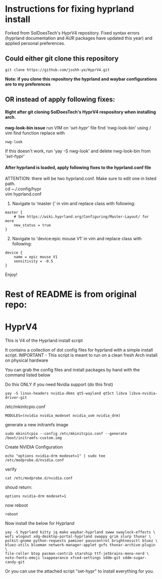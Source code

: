 # Instructions for fixing hyprland install

Forked from SolDoesTech's HyprV4 repository. Fixed syntax errors (hyprland documentation and AUR packages have updated this year) and applied personal preferences. 

## Could either git clone this repository 
```
git clone https://github.com/joshh-ye/HyprV4.git
```
**Note: if you clone this repository the hyprland and waybar configurations are to my preferences**






## OR instead of apply following fixes:


#### Right after git cloning SolDoesTech's HyprV4 respository when installing arch.
**nwg-look-bin issue**
run VIM on '_set-hypr_' file
find 'nwg-look-bin' using / vim find function
replace with 
```
nwg-look
```
If this doesn't work, run 'yay -S nwg-look' and delete nwg-look-bin from '_set-hypr_'

#### After hyprland is loaded, apply following fixes to the hyprland.conf file
ATTENTION: there will be two hyprland.conf. Make sure to edit one in listed path.  
cd ~./.config/hypr  
vim hyprland.conf  

1) Navigate to ‘master {’ in vim and replace class with following:
```
master {  
    # See https://wiki.hyprland.org/Configuring/Master-Layout/ for more  
    new_status = true  
}  
```

2) Navigate to 'device:epic mouse V1’ in vim and replace class with following:
```
device {  
    name = epic mouse V1  
    sensitivity = -0.5  
}  
```

Enjoy!

# Rest of README is from original repo:
# HyprV4
This is V4 of the Hyprland install script

It contains a collection of dot config files for hyprland with a simple install script.
IMPORTANT - This script is meant to run on a clean fresh Arch install on physical hardware

You can grab the config files and install packages by hand with the command listed below

Do this ONLY if you need Nvidia support (do this first)
```
yay -S linux-headers nvidia-dkms qt5-wayland qt5ct libva libva-nvidia-driver-git

```
/etc/mkinitcpio.conf
```
MODULES=(nvidia nvidia_modeset nvidia_uvm nvidia_drm)
```
generate a new initramfs image
```
sudo mkinitcpio --config /etc/mkinitcpio.conf --generate /boot/initramfs-custom.img
```
Create NVIDIA Configuration
```
echo "options nvidia-drm modeset=1" | sudo tee /etc/modprobe.d/nvidia.conf
```
verify
```
cat /etc/modprobe.d/nvidia.conf
```
shoud return: 
```
options nvidia-drm modeset=1
```
now reboot
```
reboot
```

Now install the below for Hyprland

```
yay -S hyprland kitty jq mako waybar-hyprland swww swaylock-effects \
wofi wlogout xdg-desktop-portal-hyprland swappy grim slurp thunar \
polkit-gnome python-requests pamixer pavucontrol brightnessctl bluez \
bluez-utils blueman network-manager-applet gvfs thunar-archive-plugin \
file-roller btop pacman-contrib starship ttf-jetbrains-mono-nerd \
noto-fonts-emoji lxappearance xfce4-settings sddm-git sddm-sugar-candy-git 
```

Or you can use the attached script "set-hypr" to install everything for you.
